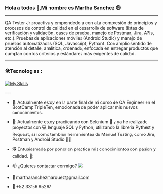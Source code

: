 ### Hola a todos 👋,Mi nombre es Martha Sanchez 😄
---
QA Tester Jr proactiva y emprendedora con alta compresión de principios y procesos de control de calidad en el desarrollo de software (listas de verificación y validación, casos de prueba, manejo de Postman, Jira, APIs, etc.).
Pruebas de aplicaciones móviles (Android Studio) y manejo de pruebas automatizadas (SQL, Javascript, Python). Con amplio  sentido de atención al detalle, analítica, ordenada, enfocada en entregar productos que cumplan con los criterios y estándares más exigentes de  calidad.

---

### :hammer_and_wrench:Tecnologias :
<div id="header" align="left">
  
   [![My Skills](https://skillicons.dev/icons?i=py,postman,java,postgres,github,js,html,jira,sql)](https://skillicons.dev)

</div>
---
<div id="header" align="left">
  
* 💓: Actualmente estoy en la parte final de mi curso de QA Engineer en el BootCamp TripleTen, emocionada de poder aplicar mis nuevos conocimientos.

* 🌟: Actualmente estoy practicando con Selenium :blue_book: y ya he realizado proyectos con :computer: lenguaje SQL y Python, utilizando la libreria Pythest y Request, asi como tambien herramientas de Manual Testing, como Jira, Postman y Android Studio.:technologist:

* :detective: Entusiasmada por poner en practica mis conocimientos con pasion y calidad. 💚:

* :mailbox: ¿Quieres contactar conmigo? [![](https://img.shields.io/badge/LinkedIn-0077B5?style=for-the-badge&logo=linkedin&logoColor=white)](https://www.linkedin.com/in/noelianav/)

* :e-mail: marthasanchezmarquez@gmail.com

* :iphone: +52 33156 95297

<!--
**Martha120721/Martha120721** is a ✨ _special_ ✨ repository because its `README.md` (this file) appears on your GitHub profile.

Here are some ideas to get you started:

- 🔭 I’m currently working on ...
- 🌱 I’m currently learning ...
- 👯 I’m looking to collaborate on ...
- 🤔 I’m looking for help with ...
- 💬 Ask me about ...
- 📫 How to reach me: ...
- 😄 Pronouns: ...
- ⚡ Fun fact: ...
-->
